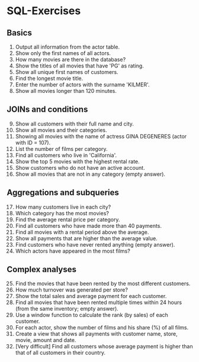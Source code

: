 [//]: # (######################################################)
[//]: # (#                                                    #)
[//]: # (#            SQL-Basics - Sakila - Exercises         #)
[//]: # (#                                                    #)
[//]: # (######################################################)

[//]: # (@author      Christian Locher <locher@faithpro.ch>)
[//]: # (@copyright   2025 Faithful programming)
[//]: # (@license     http://www.gnu.org/licenses/gpl-3.0.en.html GNU/GPLv3)
[//]: # (@version     2025-05-13)

# SQL-Exercises

## Basics

01. Output all information from the actor table.
02. Show only the first names of all actors.
03. How many movies are there in the database?
04. Show the titles of all movies that have 'PG' as rating.
05. Show all unique first names of customers.
06. Find the longest movie title.
07. Enter the number of actors with the surname 'KILMER'.
08. Show all movies longer than 120 minutes.

## JOINs and conditions

09. Show all customers with their full name and city.
10. Show all movies and their categories.
11. Showing all movies with the name of actress GINA DEGENERES (actor with ID = 107).
12. List the number of films per category.
13. Find all customers who live in 'California'.
14. Show the top 5 movies with the highest rental rate.
15. Show customers who do not have an active account.
16. Show all movies that are not in any category (empty answer).

## Aggregations and subqueries

17. How many customers live in each city?
18. Which category has the most movies?
19. Find the average rental price per category.
20. Find all customers who have made more than 40 payments.
21. Find all movies with a rental period above the average.
22. Show all payments that are higher than the average value.
23. Find customers who have never rented anything (empty answer).
24. Which actors have appeared in the most films?

## Complex analyses

25. Find the movies that have been rented by the most different customers.
26. How much turnover was generated per store?
27. Show the total sales and average payment for each customer.
28. Find all movies that have been rented multiple times within 24 hours (from the same inventory; empty answer).
29. Use a window function to calculate the rank (by sales) of each customer.
30. For each actor, show the number of films and his share (%) of all films.
31. Create a view that shows all payments with customer name, store, movie, amount and date.
32. [Very difficult] Find all customers whose average payment is higher than that of all customers in their country.
